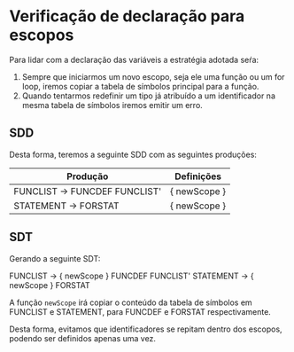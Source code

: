 # Verificação de declaração para escopos

Para lidar com a declaração das variáveis a estratégia adotada seŕa:

1. Sempre que iniciarmos um novo escopo, seja ele uma função ou um for loop, iremos copiar a tabela de símbolos principal para a função.
2. Quando tentarmos redefinir um tipo já atribuído a um identificador na mesma tabela de símbolos iremos emitir um erro.

## SDD

Desta forma, teremos a seguinte SDD com as seguintes produções:

| Produção                          | Definições                        |
|-----------------------------------|-----------------------------------|
| FUNCLIST -> FUNCDEF FUNCLIST'      | { newScope }                      |
| STATEMENT -> FORSTAT              | { newScope }                      |

## SDT

Gerando a seguinte SDT:

FUNCLIST -> { newScope } FUNCDEF FUNCLIST'
STATEMENT -> { newScope } FORSTAT

A função `newScope` irá copiar o conteúdo da tabela de símbolos em FUNCLIST e STATEMENT, para FUNCDEF e FORSTAT respectivamente.

Desta forma, evitamos que identificadores se repitam dentro dos escopos, podendo ser definidos apenas uma vez.
